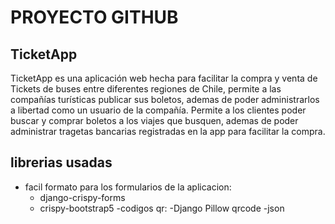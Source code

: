 ﻿# PROYECTO GITHUB

## TicketApp
TicketApp es una aplicación web hecha para facilitar la compra y venta de Tickets de buses entre diferentes regiones de Chile, permite a las compañías turísticas publicar sus boletos, ademas de poder administrarlos a libertad como un usuario de la compañía.
Permite a los clientes poder buscar y comprar boletos a los viajes que busquen, ademas de poder administrar tragetas bancarias registradas en la app para facilitar la compra.

## librerias usadas
- facil formato para los formularios de la aplicacion: 
  - django-crispy-forms
  - crispy-bootstrap5
-codigos qr:
  -Django Pillow qrcode
  -json
